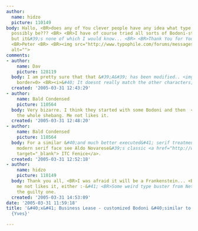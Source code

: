 ```yaml
---
author:
  name: hidzo
  picture: 110149
body: Hallo, <BR>does any of You clever people have any idea what type this could
  possibly be??? <BR> <BR>I have of course tried all sorts of Bodoni-style types etc,
  but it&#39;s none of which I would know... <BR> <BR>Thank You for Your effort! <BR>
  <BR>Peter <BR> <BR><img src="http://www.typophile.com/forums/messages/83/68475.gif"
  alt="">
comments:
- author:
    name: Dav
    picture: 128119
  body: I am pretty sure that that &#39;A&#39; has been modified.. <img src="http://www.typophile.com/forums/clipart/bigsmile.gif"
    border=0> <BR><i>&#40; It doesnt really match the other characters, at all.. &#41;</i>
  created: '2005-03-31 12:43:29'
- author:
    name: Bald Condensed
    picture: 110564
  body: Very bizarre. I think they started with some Bodoni and then  <BR>customised
    the whole shebang. Me not likes it.
  created: '2005-03-31 12:48:20'
- author:
    name: Bald Condensed
    picture: 110564
  body: For a similar &#40;and much better executed&#41; serif treatment on <BR>a
    modern serif face see Aldo Novarese&#39;s classic <a href="http://www.fontshop.com/index.cfm?fuseaction=catalog.fontdetail&amp;displayfontid=LH.899.0.3&amp;attributes.sampleSize=48&amp;sampleText=BUSINESS+LEASE&amp;sampleSize=32"
    target="_blank"> ITC Fenice</a>.
  created: '2005-03-31 12:52:18'
- author:
    name: hidzo
    picture: 110149
  body: Thank you all, <BR>I was afraid it will be a Frankenstein... <BR> <BR>Btw,
    me not likes it, either :-&#41; <BR>Some weird type buster from Netherlands is
    the guilty one.
  created: '2005-03-31 14:53:09'
date: '2005-03-31 11:59:18'
title: '&#40;x&#41; Business Lease - customized Bodoni &#40;similar to ITC Fenice&#41;
  {Yves}'

---
```

